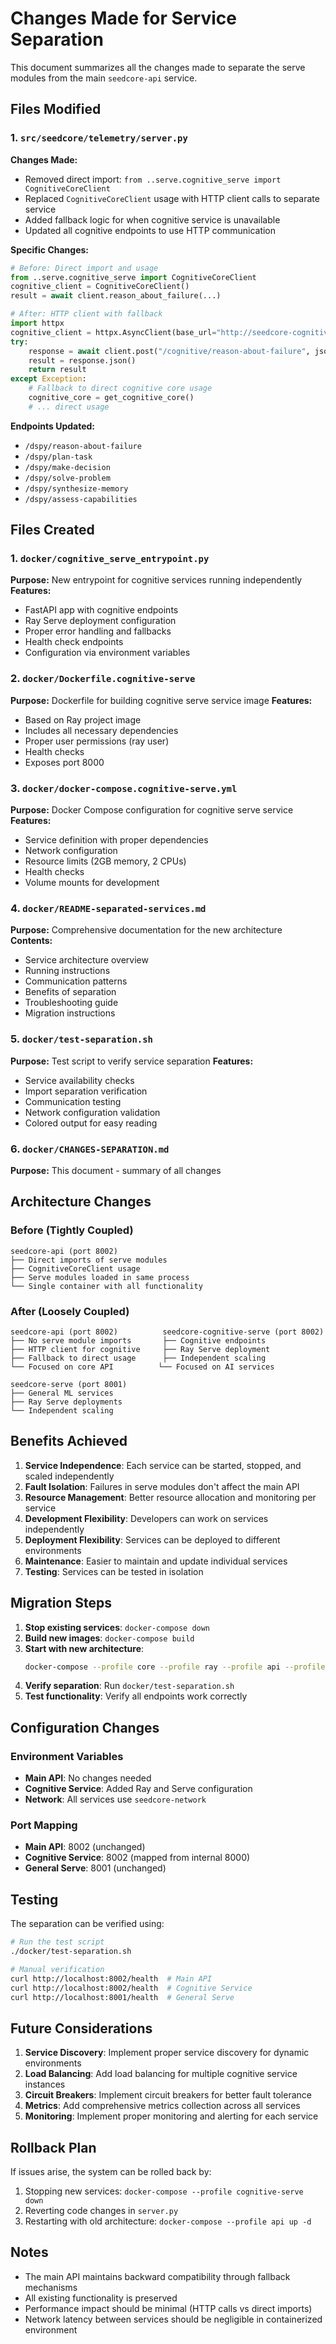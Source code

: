 # Changes Made for Service Separation

This document summarizes all the changes made to separate the serve modules from the main `seedcore-api` service.

## Files Modified

### 1. `src/seedcore/telemetry/server.py`
**Changes Made:**
- Removed direct import: `from ..serve.cognitive_serve import CognitiveCoreClient`
- Replaced `CognitiveCoreClient` usage with HTTP client calls to separate service
- Added fallback logic for when cognitive service is unavailable
- Updated all cognitive endpoints to use HTTP communication

**Specific Changes:**
```python
# Before: Direct import and usage
from ..serve.cognitive_serve import CognitiveCoreClient
cognitive_client = CognitiveCoreClient()
result = await client.reason_about_failure(...)

# After: HTTP client with fallback
import httpx
cognitive_client = httpx.AsyncClient(base_url="http://seedcore-cognitive-serve:8000")
try:
    response = await client.post("/cognitive/reason-about-failure", json={...})
    result = response.json()
    return result
except Exception:
    # Fallback to direct cognitive core usage
    cognitive_core = get_cognitive_core()
    # ... direct usage
```

**Endpoints Updated:**
- `/dspy/reason-about-failure`
- `/dspy/plan-task`
- `/dspy/make-decision`
- `/dspy/solve-problem`
- `/dspy/synthesize-memory`
- `/dspy/assess-capabilities`

## Files Created

### 1. `docker/cognitive_serve_entrypoint.py`
**Purpose:** New entrypoint for cognitive services running independently
**Features:**
- FastAPI app with cognitive endpoints
- Ray Serve deployment configuration
- Proper error handling and fallbacks
- Health check endpoints
- Configuration via environment variables

### 2. `docker/Dockerfile.cognitive-serve`
**Purpose:** Dockerfile for building cognitive serve service image
**Features:**
- Based on Ray project image
- Includes all necessary dependencies
- Proper user permissions (ray user)
- Health checks
- Exposes port 8000

### 3. `docker/docker-compose.cognitive-serve.yml`
**Purpose:** Docker Compose configuration for cognitive serve service
**Features:**
- Service definition with proper dependencies
- Network configuration
- Resource limits (2GB memory, 2 CPUs)
- Health checks
- Volume mounts for development

### 4. `docker/README-separated-services.md`
**Purpose:** Comprehensive documentation for the new architecture
**Contents:**
- Service architecture overview
- Running instructions
- Communication patterns
- Benefits of separation
- Troubleshooting guide
- Migration instructions

### 5. `docker/test-separation.sh`
**Purpose:** Test script to verify service separation
**Features:**
- Service availability checks
- Import separation verification
- Communication testing
- Network configuration validation
- Colored output for easy reading

### 6. `docker/CHANGES-SEPARATION.md`
**Purpose:** This document - summary of all changes

## Architecture Changes

### Before (Tightly Coupled)
```
seedcore-api (port 8002)
├── Direct imports of serve modules
├── CognitiveCoreClient usage
├── Serve modules loaded in same process
└── Single container with all functionality
```

### After (Loosely Coupled)
```
seedcore-api (port 8002)          seedcore-cognitive-serve (port 8002)
├── No serve module imports       ├── Cognitive endpoints
├── HTTP client for cognitive     ├── Ray Serve deployment
├── Fallback to direct usage      ├── Independent scaling
└── Focused on core API          └── Focused on AI services

seedcore-serve (port 8001)
├── General ML services
├── Ray Serve deployments
└── Independent scaling
```

## Benefits Achieved

1. **Service Independence**: Each service can be started, stopped, and scaled independently
2. **Fault Isolation**: Failures in serve modules don't affect the main API
3. **Resource Management**: Better resource allocation and monitoring per service
4. **Development Flexibility**: Developers can work on services independently
5. **Deployment Flexibility**: Services can be deployed to different environments
6. **Maintenance**: Easier to maintain and update individual services
7. **Testing**: Services can be tested in isolation

## Migration Steps

1. **Stop existing services**: `docker-compose down`
2. **Build new images**: `docker-compose build`
3. **Start with new architecture**: 
   ```bash
   docker-compose --profile core --profile ray --profile api --profile cognitive-serve up -d
   ```
4. **Verify separation**: Run `docker/test-separation.sh`
5. **Test functionality**: Verify all endpoints work correctly

## Configuration Changes

### Environment Variables
- **Main API**: No changes needed
- **Cognitive Service**: Added Ray and Serve configuration
- **Network**: All services use `seedcore-network`

### Port Mapping
- **Main API**: 8002 (unchanged)
- **Cognitive Service**: 8002 (mapped from internal 8000)
- **General Serve**: 8001 (unchanged)

## Testing

The separation can be verified using:
```bash
# Run the test script
./docker/test-separation.sh

# Manual verification
curl http://localhost:8002/health  # Main API
curl http://localhost:8002/health  # Cognitive Service
curl http://localhost:8001/health  # General Serve
```

## Future Considerations

1. **Service Discovery**: Implement proper service discovery for dynamic environments
2. **Load Balancing**: Add load balancing for multiple cognitive service instances
3. **Circuit Breakers**: Implement circuit breakers for better fault tolerance
4. **Metrics**: Add comprehensive metrics collection across all services
5. **Monitoring**: Implement proper monitoring and alerting for each service

## Rollback Plan

If issues arise, the system can be rolled back by:
1. Stopping new services: `docker-compose --profile cognitive-serve down`
2. Reverting code changes in `server.py`
3. Restarting with old architecture: `docker-compose --profile api up -d`

## Notes

- The main API maintains backward compatibility through fallback mechanisms
- All existing functionality is preserved
- Performance impact should be minimal (HTTP calls vs direct imports)
- Network latency between services should be negligible in containerized environment
